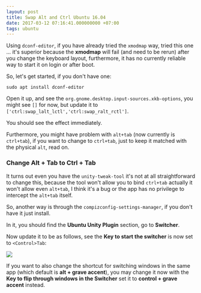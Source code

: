 ```yaml
---
layout: post
title: Swap Alt and Ctrl Ubuntu 16.04
date: 2017-03-12 07:16:41.000000000 +07:00
tags: ubuntu
---
```

Using `dconf-editor`, if you have already tried the `xmodmap` way, tried this one ... it's superior because the **xmodmap** will fail (and need to be rerun) after you change the keyboard layout, furthermore, it has no currently reliable way to start it on login or after boot.

So, let's get started, if you don't have one:

```
sudo apt install dconf-editor
```

Open it up, and see the `org.gnome.desktop.input-sources.xkb-options`, you might see `[]` for now, but update it to `['ctrl:swap_lalt_lctl','ctrl:swap_ralt_rctl']`.

You should see the effect immediately.

Furthermore, you might have problem with `alt+tab` (now currently is `ctrl+tab`), if you want to change to `ctrl+tab`, just to keep it matched with the physical `alt`, read on.

### Change Alt + Tab to Ctrl + Tab

It turns out even you have the `unity-tweak-tool` it's not at all straightforward to change this, because the tool won't allow you to bind `ctrl+tab` actually it won't allow even `alt+tab`, I think it's a bug or the app has no privilege to intercept the `alt+tab` itself.

So, another way is through the `compizconfig-settings-manager`, if you don't have it just install.

In it, you should find the **Ubuntu Unity Plugin** section, go to **Switcher**. 

Now update it to be as follows, see the **Key to start the switcher** is now set to `<Control>Tab`:

![](/content/images/2017/03/Screenshot-from-2017-03-11-23-52-36.png)

If you want to also change the shortcut for switching windows in the same app (which default is **alt + grave accent**), you may change it now with the **Key to flip through windows in the Switcher** set it to **control + grave accent** instead.
